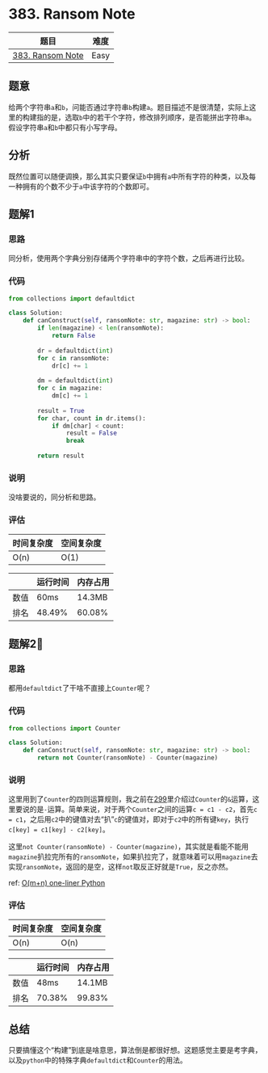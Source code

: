 # 383. Ransom Note

| 题目 | 难度 |
| ---- | ---- |
| [383. Ransom Note](https://leetcode.com/problems/ransom-note/) | Easy |

## 题意

给两个字符串`a`和`b`，问能否通过字符串`b`构建`a`。题目描述不是很清楚，实际上这里的构建指的是，选取`b`中的若干个字符，修改排列顺序，是否能拼出字符串`a`。假设字符串`a`和`b`中都只有小写字母。

## 分析

既然位置可以随便调换，那么其实只要保证`b`中拥有`a`中所有字符的种类，以及每一种拥有的个数不少于`a`中该字符的个数即可。

## 题解1

### 思路

同分析，使用两个字典分别存储两个字符串中的字符个数，之后再进行比较。

### 代码

```python
from collections import defaultdict

class Solution:
    def canConstruct(self, ransomNote: str, magazine: str) -> bool:
        if len(magazine) < len(ransomNote):
            return False
        
        dr = defaultdict(int)
        for c in ransomNote:
            dr[c] += 1
        
        dm = defaultdict(int)
        for c in magazine:
            dm[c] += 1
            
        result = True
        for char, count in dr.items():
            if dm[char] < count:
                result = False
                break
        
        return result
```

### 说明

没啥要说的，同分析和思路。

### 评估

| 时间复杂度 | 空间复杂度 |
| ---- | ---- |
| O(n) | O(1) |

| | 运行时间 | 内存占用 |
| ---- | ---- | ---- |
| 数值 | 60ms | 14.3MB |
| 排名 | 48.49% | 60.08% |

## 题解2🐲

### 思路

都用`defaultdict`了干啥不直接上`Counter`呢？

### 代码

```python
from collections import Counter

class Solution:
    def canConstruct(self, ransomNote: str, magazine: str) -> bool:
        return not Counter(ransomNote) - Counter(magazine)
```

### 说明

这里用到了`Counter`的四则运算规则，我之前在[299](299.md)里介绍过`Counter`的`&`运算，这里要说的是`-`运算。简单来说，对于两个`Counter`之间的运算`c = c1 - c2`，首先`c = c1`，之后用`c2`中的键值对去“扒”`c`的键值对，即对于`c2`中的所有键`key`，执行`c[key] = c1[key] - c2[key]`。

这里`not Counter(ransomNote) - Counter(magazine)`，其实就是看能不能用`magazine`扒拉完所有的`ransomNote`，如果扒拉完了，就意味着可以用`magazine`去实现`ransomNote`，返回的是空，这样`not`取反正好就是`True`，反之亦然。

ref: [O(m+n) one-liner Python](https://leetcode.com/problems/ransom-note/discuss/85837/O(m%2Bn)-one-liner-Python)

### 评估

| 时间复杂度 | 空间复杂度 |
| ---- | ---- |
| O(n) | O(n) |

| | 运行时间 | 内存占用 |
| ---- | ---- | ---- |
| 数值 | 48ms | 14.1MB |
| 排名 | 70.38% | 99.83% |

## 总结

只要搞懂这个“构建”到底是啥意思，算法倒是都很好想。这题感觉主要是考字典，以及`python`中的特殊字典`defaultdict`和`Counter`的用法。
